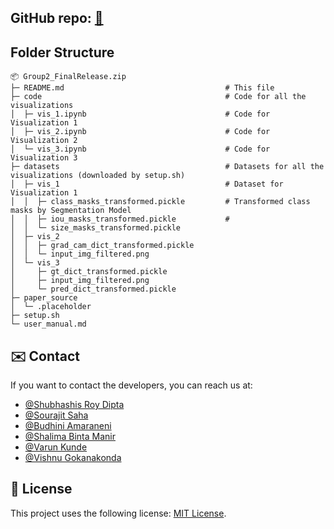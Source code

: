 ## GitHub repo: [🔗](https://github.com/dipta007/SeeBel)

## Folder Structure
```
📦 Group2_FinalRelease.zip
├─ README.md                                    # This file
├─ code                                         # Code for all the visualizations
│  ├─ vis_1.ipynb                               # Code for Visualization 1
│  ├─ vis_2.ipynb                               # Code for Visualization 2
│  └─ vis_3.ipynb                               # Code for Visualization 3
├─ datasets                                     # Datasets for all the visualizations (downloaded by setup.sh)
│  ├─ vis_1                                     # Dataset for Visualization 1
│  │  ├─ class_masks_transformed.pickle         # Transformed class masks by Segmentation Model
│  │  ├─ iou_masks_transformed.pickle           #
│  │  └─ size_masks_transformed.pickle
│  ├─ vis_2
│  │  ├─ grad_cam_dict_transformed.pickle
│  │  └─ input_img_filtered.png
│  └─ vis_3
│     ├─ gt_dict_transformed.pickle
│     ├─ input_img_filtered.png
│     └─ pred_dict_transformed.pickle
├─ paper_source
│  └─ .placeholder
├─ setup.sh
└─ user_manual.md
```
## ✉️ Contact

If you want to contact the developers, you can reach us at:

* [@Shubhashis Roy Dipta](mailto:sroydip1@umbc.edu)
* [@Sourajit Saha](mailto:sroydip1@umbc.edu)
* [@Budhini Amaraneni](xq43417@umbc.edu)
* [@Shalima Binta Manir](smanir1@umbc.edu)
* [@Varun Kunde](varunk3@umbc.edu)
* [@Vishnu Gokanakonda](vishnug2@umbc.edu)


## 🪪 License

This project uses the following license: [MIT License](./LICENSE).
